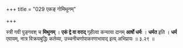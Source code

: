 +++
title = "029 एकङ् गोमिथुनम्"

+++


स्त्री गवी पुङ्गवश् च **मिथुनम्** । **एकं द्वे वा वराद्** गृहीत्वा कन्याया दानम् **आर्षो धर्मः** । **धर्मत** इति । **धर्म** एवायम्, नात्र विक्रयबुद्धिः कर्तव्या, उच्चनीचर्णापाकरणाभावाद् इत्य् अभिप्रायः ॥ ३.२९ ॥